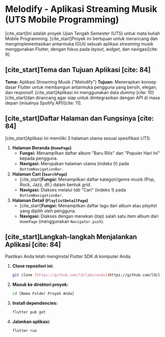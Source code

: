 # Melodify - Aplikasi Streaming Musik (UTS Mobile Programming)

[cite_start]Ini adalah proyek Ujian Tengah Semester (UTS) untuk mata kuliah Mobile Programming. [cite_start]Proyek ini bertujuan untuk merancang dan mengimplementasikan antarmuka (GUI) sebuah aplikasi *streaming* musik menggunakan Flutter, dengan fokus pada *layout*, *widget*, dan navigasi[cite: 9].

## [cite_start]Tema dan Tujuan Aplikasi [cite: 84]

**Tema:** Aplikasi Streaming Musik ("Melodify")
**Tujuan:** Menerapkan konsep dasar Flutter untuk membangun antarmuka pengguna yang bersih, elegan, dan responsif. [cite_start]Aplikasi ini menggunakan data *dummy* [cite: 10] [cite_start]dan dirancang agar siap untuk diintegrasikan dengan API di masa depan (misalnya Spotify API)[cite: 11].

## [cite_start]Daftar Halaman dan Fungsinya [cite: 84]

[cite_start]Aplikasi ini memiliki 3 halaman utama sesuai spesifikasi UTS:

1.  **Halaman Beranda (`HomePage`)**
    * **Fungsi:** Menampilkan daftar album "Baru Rilis" dan "Populer Hari Ini" kepada pengguna.
    * **Navigasi:** Merupakan halaman utama (indeks 0) pada `BottomNavigationBar`.
2.  **Halaman Cari (`SearchPage`)**
    * [cite_start]**Fungsi:** Menampilkan daftar kategori/genre musik (Pop, Rock, Jazz, dll.) dalam bentuk *grid*.
    * **Navigasi:** Diakses melalui *tab* "Cari" (indeks 1) pada `BottomNavigationBar`.
3.  **Halaman Detail (`PlaylistDetailPage`)**
    * [cite_start]**Fungsi:** Menampilkan daftar lagu dari album atau *playlist* yang dipilih oleh pengguna.
    * **Navigasi:** Diakses dengan menekan (*tap*) salah satu item album dari `HomePage` (menggunakan `Navigator.push`).

## [cite_start]Langkah-langkah Menjalankan Aplikasi [cite: 84]

Pastikan Anda telah menginstal Flutter SDK di komputer Anda.

1.  **Clone repositori ini:**
    ```bash
    git clone [https://github.com/ldclabs/anda](https://github.com/ldclabs/anda)
    ```

2.  **Masuk ke direktori proyek:**
    ```bash
    cd [Nama Folder Proyek Anda]
    ```

3.  **Install dependencies:**
    ```bash
    flutter pub get
    ```

4.  **Jalankan aplikasi:**
    ```bash
    flutter run
    ```
